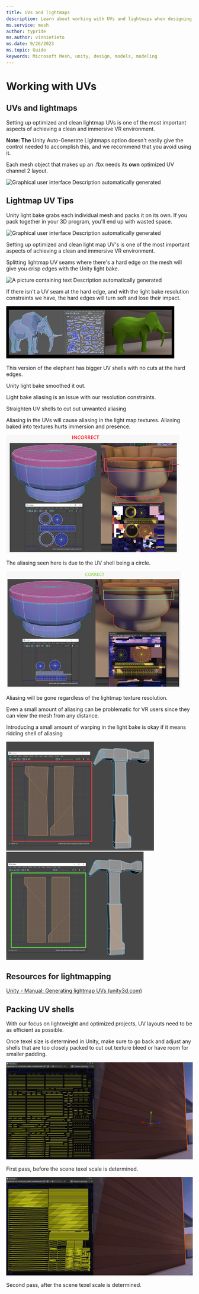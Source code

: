 ```yaml
---
title: UVs and lightmaps
description: Learn about working with UVs and lightmaps when designing for Mesh.
ms.service: mesh
author: typride
ms.author: vinnietieto
ms.date: 9/26/2023
ms.topic: Guide
keywords: Microsoft Mesh, unity, design, models, modeling
---
```


# Working with UVs

## UVs and lightmaps

Setting up optimized and clean lightmap UVs is one of the most important
aspects of achieving a clean and immersive VR environment.

**Note: The** Unity Auto-Generate Lightmaps option doesn't easily give
the control needed to accomplish this, and we recommend that you avoid
using it.

Each mesh object that makes up an .fbx needs its **own** optimized UV
channel 2 layout.

![Graphical user interface Description automatically
generated](../../media/3d-design-performance-guide/image015.png)

## Lightmap UV Tips

Unity light bake grabs each individual mesh and packs it on its own. If
you pack together in your 3D program, you'll end up with wasted space.

![Graphical user interface Description automatically
generated](../../media/3d-design-performance-guide/image016.png)

Setting up optimized and clean light map UV's is one of the most
important aspects of achieving a clean and immersive VR environment.

Splitting lightmap UV seams where there's a hard edge on the mesh will
give you crisp edges with the Unity light bake.

![A picture containing text Description automatically
generated](../../media/3d-design-performance-guide/image017.png)

If there isn't a UV seam at the hard edge, and with the light bake
resolution constraints we have, the hard edges will turn soft and lose
their impact.

![___](../../media/3d-design-performance-guide/image018.png) 

This version of the elephant has bigger UV
shells with no cuts at the hard edges.

Unity light bake smoothed it out.

Light bake aliasing is an issue with our resolution constraints.

Straighten UV shells to cut out unwanted aliasing

Aliasing in the UVs will cause aliasing in the light map textures.
Aliasing baked into textures hurts immersion and presence.

![](../../media/3d-design-performance-guide/image019.png)

The aliasing seen here is due to the UV shell being a circle.

![](../../media/3d-design-performance-guide/image020.png) 

Aliasing will be gone regardless of the
lightmap texture resolution.

Even a small amount of aliasing can be problematic for VR users since
they can view the mesh from any distance.

Introducing a small amount of warping in the light bake is okay if it
means ridding shell of aliasing

![](../../media/3d-design-performance-guide/image021.png)
![](../../media/3d-design-performance-guide/image022.png)

## Resources for lightmapping

[Unity - Manual: Generating lightmap UVs
(unity3d.com)](https://docs.unity3d.com/Manual/LightingGiUvs-GeneratingLightmappingUVs.html)

## Packing UV shells

With our focus on lightweight and optimized projects, UV layouts need to
be as efficient as possible.

Once texel size is determined in Unity, make sure to go back and adjust
any shells that are too closely packed to cut out texture bleed or have
room for smaller padding.

![](../../media/3d-design-performance-guide/image023.png) 

First
pass, before the scene texel scale is determined.

![](../../media/3d-design-performance-guide/image024.png) 

Second pass, after the scene texel scale is
determined.